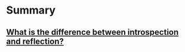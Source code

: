 # Summary

## [What is the difference between introspection and reflection?](https://stackoverflow.com/questions/25198271/what-is-the-difference-between-introspection-and-reflection)
